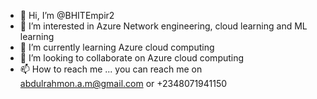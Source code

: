 - 👋 Hi, I’m @BHITEmpir2
- 👀 I’m interested in Azure Network engineering, cloud learning and ML learning
- 🌱 I’m currently learning Azure cloud computing
- 💞️ I’m looking to collaborate on Azure cloud computing
- 📫 How to reach me ... you can reach me on abdulrahmon.a.m@gmail.com or +2348071941150

<!---
BHITEmpir2/BHITEmpir2 is a ✨ special ✨ repository because its `README.md` (this file) appears on your GitHub profile.
You can click the Preview link to take a look at your changes.
--->

